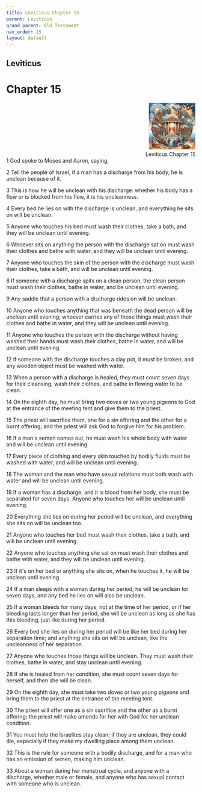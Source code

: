 ```yaml
---
title: Leviticus Chapter 15
parent: Leviticus
grand_parent: Old Testament
nav_order: 15
layout: default
---
```


## Leviticus

# Chapter 15

<div style="clear: both; text-align: right;">
    <img src="/assets/Image/Leviticus/500/15.jpg" alt="Leviticus Chapter 15" class="chapter-image" style="max-width: 25%; height: auto;"/>
    <figcaption style="font-size: 14px;">Leviticus Chapter 15</figcaption>
</div>
1 God spoke to Moses and Aaron, saying,

2 Tell the people of Israel, if a man has a discharge from his body, he is unclean because of it.

3 This is how he will be unclean with his discharge: whether his body has a flow or is blocked from his flow, it is his uncleanness.

4 Every bed he lies on with the discharge is unclean, and everything he sits on will be unclean.

5 Anyone who touches his bed must wash their clothes, take a bath, and they will be unclean until evening.

6 Whoever sits on anything the person with the discharge sat on must wash their clothes and bathe with water, and they will be unclean until evening.

7 Anyone who touches the skin of the person with the discharge must wash their clothes, take a bath, and will be unclean until evening.

8 If someone with a discharge spits on a clean person, the clean person must wash their clothes, bathe in water, and be unclean until evening.

9 Any saddle that a person with a discharge rides on will be unclean.

10 Anyone who touches anything that was beneath the dead person will be unclean until evening; whoever carries any of those things must wash their clothes and bathe in water, and they will be unclean until evening.

11 Anyone who touches the person with the discharge without having washed their hands must wash their clothes, bathe in water, and will be unclean until evening.

12 If someone with the discharge touches a clay pot, it must be broken, and any wooden object must be washed with water.

13 When a person with a discharge is healed, they must count seven days for their cleansing, wash their clothes, and bathe in flowing water to be clean.

14 On the eighth day, he must bring two doves or two young pigeons to God at the entrance of the meeting tent and give them to the priest.

15 The priest will sacrifice them, one for a sin offering and the other for a burnt offering; and the priest will ask God to forgive him for his problem.

16 If a man's semen comes out, he must wash his whole body with water and will be unclean until evening.

17 Every piece of clothing and every skin touched by bodily fluids must be washed with water, and will be unclean until evening.

18 The woman and the man who have sexual relations must both wash with water and will be unclean until evening.

19 If a woman has a discharge, and it is blood from her body, she must be separated for seven days. Anyone who touches her will be unclean until evening.

20 Everything she lies on during her period will be unclean, and everything she sits on will be unclean too.

21 Anyone who touches her bed must wash their clothes, take a bath, and will be unclean until evening.

22 Anyone who touches anything she sat on must wash their clothes and bathe with water, and they will be unclean until evening.

23 If it's on her bed or anything she sits on, when he touches it, he will be unclean until evening.

24 If a man sleeps with a woman during her period, he will be unclean for seven days, and any bed he lies on will also be unclean.

25 If a woman bleeds for many days, not at the time of her period, or if her bleeding lasts longer than her period, she will be unclean as long as she has this bleeding, just like during her period.

26 Every bed she lies on during her period will be like her bed during her separation time; and anything she sits on will be unclean, like the uncleanness of her separation.

27 Anyone who touches those things will be unclean. They must wash their clothes, bathe in water, and stay unclean until evening.

28 If she is healed from her condition, she must count seven days for herself, and then she will be clean.

29 On the eighth day, she must take two doves or two young pigeons and bring them to the priest at the entrance of the meeting tent.

30 The priest will offer one as a sin sacrifice and the other as a burnt offering; the priest will make amends for her with God for her unclean condition.

31 You must help the Israelites stay clean; if they are unclean, they could die, especially if they make my dwelling place among them unclean.

32 This is the rule for someone with a bodily discharge, and for a man who has an emission of semen, making him unclean.

33 About a woman during her menstrual cycle, and anyone with a discharge, whether male or female, and anyone who has sexual contact with someone who is unclean.


